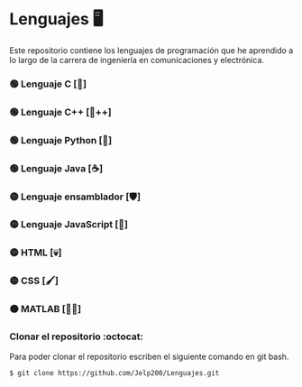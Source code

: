 # Lenguajes :desktop_computer:
Este repositorio contiene los lenguajes de programación que he aprendido a lo largo de la carrera de ingeniería en comunicaciones y electrónica.

### :green_circle: Lenguaje C            [:croissant:]
### :green_circle: Lenguaje C++          [:croissant:++]
### :green_circle: Lenguaje Python       [:snake:]
### :green_circle: Lenguaje Java         [:coffee:]
### :yellow_circle: Lenguaje ensamblador [:shield:]
### :yellow_circle: Lenguaje JavaScript  [:muscle:]
### :yellow_circle: HTML                 [:skull:]
### :yellow_circle: CSS                  [:paintbrush:]
### :orange_circle: MATLAB               [:man_scientist:]


### Clonar el repositorio :octocat:
Para poder clonar el repositorio escriben el siguiente comando en git bash.
```git
$ git clone https://github.com/Jelp200/Lenguajes.git
```